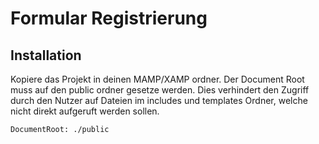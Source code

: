 # Formular Registrierung

## Installation

Kopiere das Projekt in deinen MAMP/XAMP ordner.
Der Document Root muss auf den public ordner gesetze werden.
Dies verhindert den Zugriff durch den Nutzer auf Dateien im includes und templates Ordner, welche nicht direkt aufgeruft werden sollen.

```
DocumentRoot: ./public
```
